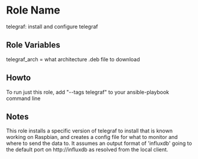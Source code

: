 
Role Name
=========

telegraf: install and configure telegraf


Role Variables
--------------

telegraf_arch = what architecture .deb file to download

Howto
-----
To run just this role, add "--tags telegraf" to your ansible-playbook command line

Notes
-----

This role installs a specific version of telegraf to install that is known working on Raspbian, and creates a config file for what to monitor and where to send the data to.  It assumes an output format of 'influxdb' going to the default port on http://influxdb as resolved from the local client.


